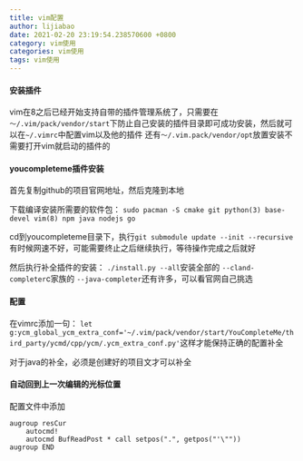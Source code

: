 ```yaml
---
title: vim配置
author: lijiabao
date: 2021-02-20 23:19:54.238570600 +0800
category: vim使用
categories: vim使用
tags: vim使用
---
```

#### 安装插件
vim在8之后已经开始支持自带的插件管理系统了，只需要在`～/.vim/pack/vendor/start`下防止自己安装的插件目录即可成功安装，然后就可以在`~/.vimrc`中配置vim以及他的插件
还有`～/.vim.pack/vendor/opt`放置安装不需要打开vim就启动的插件的


#### youcompleteme插件安装
首先复制github的项目官网地址，然后克隆到本地

下载编译安装所需要的软件包：
`sudo pacman -S cmake git python(3) base-devel vim(8) npm java nodejs go`

cd到youcompleteme目录下，执行`git submodule update --init --recursive `
有时候网速不好，可能需要终止之后继续执行，等待操作完成之后就好

然后执行补全插件的安装：
`./install.py --all`安装全部的
`--cland-completer`c家族的
`--java-completer`还有许多，可以看官网自己挑选

#### 配置
在vimrc添加一句：
`let g:ycm_global_ycm_extra_conf='~/.vim/pack/vendor/start/YouCompleteMe/third_party/ycmd/cpp/ycm/.ycm_extra_conf.py'`这样才能保持正确的配置补全

对于java的补全，必须是创建好的项目文才可以补全


#### 自动回到上一次编辑的光标位置
配置文件中添加
```vimrc
augroup resCur
	autocmd!
	autocmd BufReadPost * call setpos(".", getpos("'\"")) 
augroup END
```

